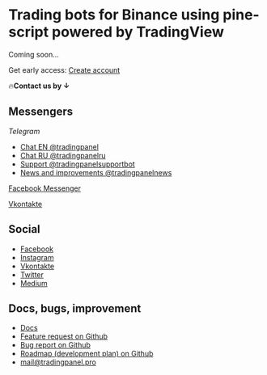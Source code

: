 # Trading bots for Binance using pine-script powered by TradingView

Coming soon...

Get early access: [Create account](https://tradingpanel.pro/register)

🔥**Contact us by ↓**

## Messengers

*Telegram*

* [Chat EN @tradingpanel](https://t.me/tradingpanel)
* [Chat RU @tradingpanelru](https://t.me/tradingpanelru)
* [Support @tradingpanelsupportbot](https://t.me/tradingpanelsupportbot)
* [News and improvements @tradingpanelnews](https://t.me/tradingpanelnews)

[Facebook Messenger](https://m.me/107842180549022)

[Vkontakte](https://vk.me/club183364044)

## Social

* [Facebook](https://www.facebook.com/tradingpanel)
* [Instagram](https://www.instagram.com/tradingpanel)
* [Vkontakte](https://vk.com/tradingpanel)
* [Twitter](https://twitter.com/tradingpanel)
* [Medium](https://medium.com/@tradingpanel)

## Docs, bugs, improvement

* [Docs](https://docs.tradingpanel.pro)
* [Feature request on Github](https://github.com/tradingpanel/TradingPanel/issues/new?assignees=tradingpanel&labels=enhancement&template=feature_request.md)
* [Bug report on Github](https://github.com/tradingpanel/TradingPanel/issues/new?assignees=tradingpanel&labels=bug&template=bug_report.md&title=)
* [Roadmap (development plan) on Github](https://github.com/tradingpanel/TradingPanel/projects/1)
* mail@tradingpanel.pro
